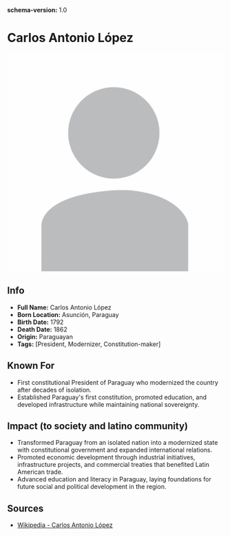 **schema-version:** 1.0
# Carlos Antonio López

![image description](images/person-image-template.png)

## Info
- **Full Name:** Carlos Antonio López
- **Born Location:** Asunción, Paraguay
- **Birth Date:** 1792
- **Death Date:** 1862
- **Origin:** Paraguayan  
- **Tags:** [President, Modernizer, Constitution-maker]

## Known For
- First constitutional President of Paraguay who modernized the country after decades of isolation.
- Established Paraguay's first constitution, promoted education, and developed infrastructure while maintaining national sovereignty.

## Impact (to society and latino community)
- Transformed Paraguay from an isolated nation into a modernized state with constitutional government and expanded international relations.
- Promoted economic development through industrial initiatives, infrastructure projects, and commercial treaties that benefited Latin American trade.
- Advanced education and literacy in Paraguay, laying foundations for future social and political development in the region.

## Sources
- [Wikipedia - Carlos Antonio López](https://en.wikipedia.org/wiki/Carlos_Antonio_L%C3%B3pez)
